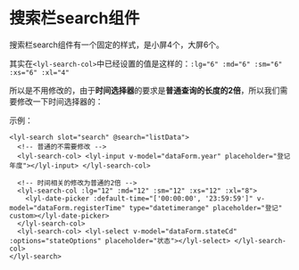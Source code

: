 # 搜索栏search组件

搜索栏search组件有一个固定的样式，是小屏4个，大屏6个。

其实在`<lyl-search-col>`中已经设置的值是这样的：`:lg="6" :md="6" :sm="6" :xs="6" :xl="4"`

所以是不用修改的，由于**时间选择器**的要求是**普通查询的长度的2倍**，所以我们需要修改一下时间选择器的：



示例：

```vue
<lyl-search slot="search" @search="listData">
  <!-- 普通的不需要修改 -->
  <lyl-search-col> <lyl-input v-model="dataForm.year" placeholder="登记年度"></lyl-input> </lyl-search-col>
  
  <!-- 时间相关的修改为普通的2倍 -->
  <lyl-search-col :lg="12" :md="12" :sm="12" :xs="12" :xl="8">
    <lyl-date-picker :default-time="['00:00:00', '23:59:59']" v-model="dataForm.registerTime" type="datetimerange" placeholder="登记" custom></lyl-date-picker>
  </lyl-search-col>
  <lyl-search-col> <lyl-select v-model="dataForm.stateCd" :options="stateOptions" placeholder="状态"></lyl-select> </lyl-search-col>
</lyl-search>
```

